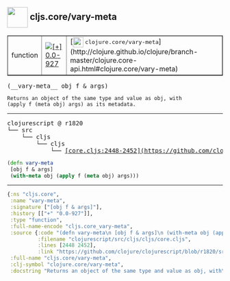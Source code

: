 ## <img width="48px" valign="middle" src="http://i.imgur.com/Hi20huC.png"> cljs.core/vary-meta

 <table border="1">
<tr>
<td>function</td>
<td><a href="https://github.com/cljsinfo/api-refs/tree/0.0-927"><img valign="middle" alt="[+] 0.0-927" src="https://img.shields.io/badge/+-0.0--927-lightgrey.svg"></a> </td>
<td>
[<img height="24px" valign="middle" src="http://i.imgur.com/1GjPKvB.png"> <samp>clojure.core/vary-meta</samp>](http://clojure.github.io/clojure/branch-master/clojure.core-api.html#clojure.core/vary-meta)
</td>
</tr>
</table>

 <samp>
(__vary-meta__ obj f & args)<br>
</samp>

```
Returns an object of the same type and value as obj, with
(apply f (meta obj) args) as its metadata.
```

---

 <pre>
clojurescript @ r1820
└── src
    └── cljs
        └── cljs
            └── <ins>[core.cljs:2448-2452](https://github.com/clojure/clojurescript/blob/r1820/src/cljs/cljs/core.cljs#L2448-L2452)</ins>
</pre>

```clj
(defn vary-meta
 [obj f & args]
 (with-meta obj (apply f (meta obj) args)))
```


---

```clj
{:ns "cljs.core",
 :name "vary-meta",
 :signature ["[obj f & args]"],
 :history [["+" "0.0-927"]],
 :type "function",
 :full-name-encode "cljs.core_vary-meta",
 :source {:code "(defn vary-meta\n [obj f & args]\n (with-meta obj (apply f (meta obj) args)))",
          :filename "clojurescript/src/cljs/cljs/core.cljs",
          :lines [2448 2452],
          :link "https://github.com/clojure/clojurescript/blob/r1820/src/cljs/cljs/core.cljs#L2448-L2452"},
 :full-name "cljs.core/vary-meta",
 :clj-symbol "clojure.core/vary-meta",
 :docstring "Returns an object of the same type and value as obj, with\n(apply f (meta obj) args) as its metadata."}

```
